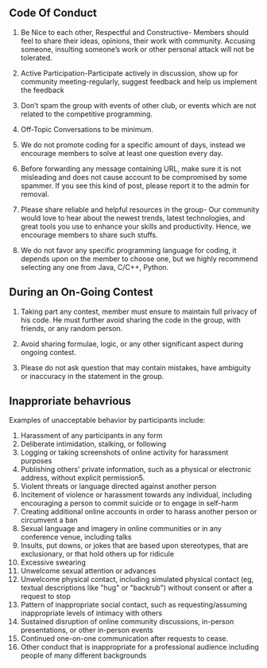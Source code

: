 ##  Code Of Conduct

1.  Be Nice to each other, Respectful and Constructive- Members should feel to share their ideas, opinions,
their work with community. Accusing someone, insulting someone’s work or other personal attack will
not be tolerated.

2.  Active Participation-Participate actively in discussion, show up for community meeting-regularly,
suggest feedback and help us implement the feedback

3.  Don’t spam the group with events of other club, or events which are not related to the competitive
programming.

4.  Off-Topic Conversations to be minimum.

5.  We do not promote coding for a specific amount of days, instead we encourage members to solve at
least one question every day.

6.  Before forwarding any message containing URL, make sure it is not misleading and does not cause
account to be compromised by some spammer. If you see this kind of post, please report it to the admin
for removal.

7.  Please share reliable and helpful resources in the group- Our community would love to hear about the
newest trends, latest technologies, and great tools you use to enhance your skills and productivity.
Hence, we encourage members to share such stuffs.

8.  We do not favor any specific programming language for coding, it depends upon on the member to
choose one, but we highly recommend selecting any one from Java, C/C++, Python.

##  During an On-Going Contest
1.  Taking part any contest, member must ensure to maintain full privacy of his code. He must further avoid
sharing the code in the group, with friends, or any random person.

2.  Avoid sharing formulae, logic, or any other significant aspect during ongoing contest.

3.  Please do not ask question that may contain mistakes, have ambiguity or inaccuracy in the statement in
the group.


## Inapproriate behavrious

Examples of unacceptable behavior by participants include:

1.  Harassment of any participants in any form
2.  Deliberate intimidation, stalking, or following
3.  Logging or taking screenshots of online activity for harassment purposes
4.  Publishing others' private information, such as a physical or electronic address, without explicit permission5. 
5.  Violent threats or language directed against another person
6.  Incitement of violence or harassment towards any individual, including encouraging a person to commit suicide or to engage in self-harm
7.  Creating additional online accounts in order to harass another person or circumvent a ban
8.  Sexual language and imagery in online communities or in any conference venue, including talks
9.  Insults, put downs, or jokes that are based upon stereotypes, that are exclusionary, or that hold others up for ridicule
10.  Excessive swearing
11.  Unwelcome sexual attention or advances
12.  Unwelcome physical contact, including simulated physical contact (eg, textual descriptions like "hug" or "backrub") without consent or after a request to stop
13.  Pattern of inappropriate social contact, such as requesting/assuming inappropriate levels of intimacy with others
14.  Sustained disruption of online community discussions, in-person presentations, or other in-person events
15.  Continued one-on-one communication after requests to cease.
16.  Other conduct that is inappropriate for a professional audience including people of many different backgrounds


